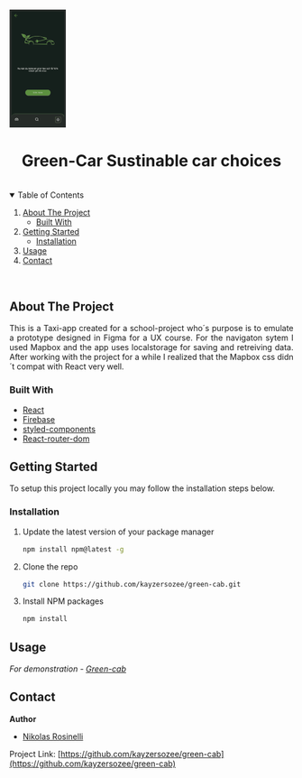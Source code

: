 <br />
<p align="center">
  <p>
    <img src="src/images/readme.gif" alt="Logo" width="100" height="">
  </p>

  <h1 align="center">Green-Car Sustinable car choices</h1>

</p>
<br />

<details open="open">
  <summary>Table of Contents</summary>
  <ol>
    <li>
      <a href="#about-the-project">About The Project</a>
      <ul>
        <li><a href="#built-with">Built With</a></li>
      </ul>
    </li>
    <li>
      <a href="#getting-started">Getting Started</a>
      <ul>
        <li><a href="#installation">Installation</a></li>
      </ul>
    </li>
    <li><a href="#usage">Usage</a></li>
    <li><a href="#contact">Contact</a></li>
  </ol>
</details>
<br />

## About The Project

<p align="justify">
  This is a Taxi-app created for a school-project who´s purpose is to emulate a prototype designed in Figma for a UX course. For the navigaton sytem I used Mapbox and the app uses localstorage for saving and retreiving data. After working with the project for a while I realized that the Mapbox css didn´t compat with React very well. 
  </a>
</p>

### Built With

- [React](https://reactjs.org/)
- [Firebase](https://firebase.google.com/docs/guides)
- [styled-components](https://styled-components.com/)
- [React-router-dom](https://reactrouter.com/web/guides/quick-start)

## Getting Started

To setup this project locally you may follow the installation steps below.

### Installation

1. Update the latest version of your package manager
   ```sh
   npm install npm@latest -g
   ```
2. Clone the repo
   ```sh
   git clone https://github.com/kayzersozee/green-cab.git
   ```
3. Install NPM packages
   ```sh
   npm install
   ```

## Usage

_For demonstration - [Green-cab]()_

## Contact

**Author**

- [Nikolas Rosinelli](https://github.com/kayzersozee)

Project Link: [https://github.com/kayzersozee/green-cab](https://github.com/kayzersozee/green-cab)
